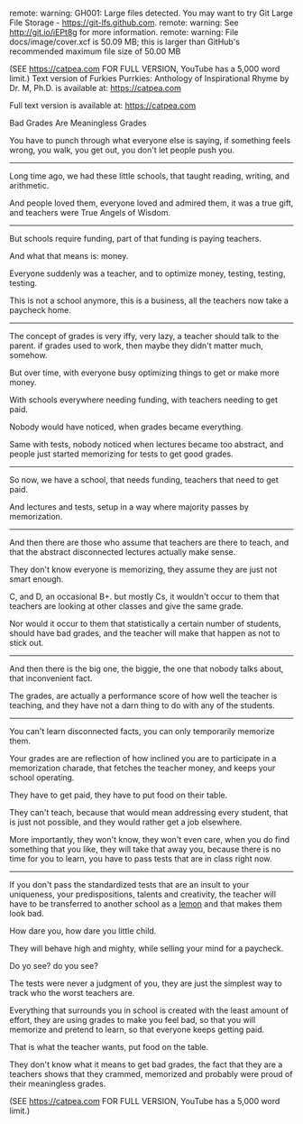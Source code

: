 remote: warning: GH001: Large files detected. You may want to try Git Large File Storage - https://git-lfs.github.com.
remote: warning: See http://git.io/iEPt8g for more information.
remote: warning: File docs/image/cover.xcf is 50.09 MB; this is larger than GitHub's recommended maximum file size of 50.00 MB

(SEE https://catpea.com FOR FULL VERSION, YouTube has a 5,000 word limit.)
Text version of Furkies Purrkies: Anthology of Inspirational Rhyme by Dr. M, Ph.D. is available at: https://catpea.com


Full text version is available at: https://catpea.com

Bad Grades Are Meaningless Grades

You have to punch through what everyone else is saying,
if something feels wrong, you walk, you get out, you don't let people push you.

---

Long time ago, we had these little schools,
that taught reading, writing, and arithmetic.

And people loved them, everyone loved and admired them,
it was a true gift, and teachers were True Angels of Wisdom.

---

But schools require funding,
part of that funding is paying teachers.

And what that means is:
money.

Everyone suddenly was a teacher,
and to optimize money, testing, testing, testing.

This is not a school anymore,
this is a business, all the teachers now take a paycheck home.

---

The concept of grades is very iffy, very lazy, a teacher should talk to the parent.
if grades used to work, then maybe they didn't matter much, somehow.

But over time,
with everyone busy optimizing things to get or make more money.

With schools everywhere needing funding,
with teachers needing to get paid.

Nobody would have noticed,
when grades became everything.

Same with tests, nobody noticed when lectures became too abstract,
and people just started memorizing for tests to get good grades.

---

So now, we have a school, that needs funding,
teachers that need to get paid.

And lectures and tests,
setup in a way where majority passes by memorization.

---

And then there are those who assume that teachers are there to teach,
and that the abstract disconnected lectures actually make sense.

They don't know everyone is memorizing,
they assume they are just not smart enough.

C, and D, an occasional B+. but mostly Cs,
it wouldn't occur to them that teachers are looking at other classes and give the same grade.

Nor would it occur to them that statistically a certain number of students,
should have bad grades, and the teacher will make that happen as not to stick out.

---

And then there is the big one, the biggie,
the one that nobody talks about, that inconvenient fact.

The grades, are actually a performance score of how well the teacher is teaching,
and they have not a darn thing to do with any of the students.

---

You can't learn disconnected facts,
you can only temporarily memorize them.

Your grades are are reflection of how inclined you are  to participate in a memorization charade,
that fetches the teacher money, and keeps your school operating.

They have to get paid,
they have to put food on their table.

They can't teach, because that would mean addressing every student,
that is just not possible, and they would rather get a job elsewhere.

More importantly, they won't know, they won't even care, when you do find something that you like,
they will take that away you, because there is no time for you to learn, you have to pass tests that are in class right now.

---

If you don't pass the standardized tests that are an insult to your uniqueness, your predispositions, talents and creativity,
the teacher will have to be transferred to another school as a <a href="https://www.youtube.com/watch?v=5Hh6uHUx728">lemon</a> and that makes them look bad.

How dare you,
how dare you little child.

They will behave high and mighty,
while selling your mind for a paycheck.

Do yo see?
do you see?

The tests were never a judgment of you,
they are just the simplest way to track who the worst teachers are.

Everything that surrounds you in school is created with the least amount of effort,
they are using grades to make you feel bad, so that you will memorize and pretend to learn, so that everyone keeps getting paid.

That is what the teacher wants,
put food on the table.

They don't know what it means to get bad grades,
the fact that they are a teachers shows that they crammed, memorized and probably were proud of their meaningless grades.

(SEE https://catpea.com FOR FULL VERSION, YouTube has a 5,000 word limit.)
